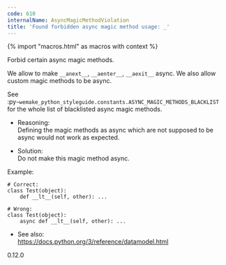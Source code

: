 ```yaml
---
code: 610
internalName: AsyncMagicMethodViolation
title: 'Found forbidden async magic method usage: _'
---
```


{% import "macros.html" as macros with context %}

Forbid certain async magic methods.

We allow to make `__anext__`, `__aenter__`, `__aexit__` async. We also
allow custom magic methods to be async.

See
:py`~wemake_python_styleguide.constants.ASYNC_MAGIC_METHODS_BLACKLIST`
for the whole list of blacklisted async magic methods.

  - Reasoning:  
    Defining the magic methods as async which are not supposed to be
    async would not work as expected.

  - Solution:  
    Do not make this magic method async.

Example:

    # Correct:
    class Test(object):
        def __lt__(self, other): ...
    
    # Wrong:
    class Test(object):
        async def __lt__(self, other): ...

  - See also:  
    <https://docs.python.org/3/reference/datamodel.html>

<div class="versionadded">

0.12.0

</div>